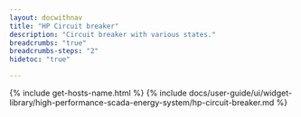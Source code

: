 ```yaml
---
layout: docwithnav
title: "HP Circuit breaker"
description: "Circuit breaker with various states."
breadcrumbs: "true"
breadcrumbs-steps: "2"
hidetoc: "true"

---
```

{% include get-hosts-name.html %}
{% include docs/user-guide/ui/widget-library/high-performance-scada-energy-system/hp-circuit-breaker.md %}
